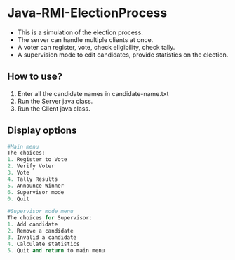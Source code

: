 # Java-RMI-ElectionProcess

- This is a simulation of the election process.
- The server can handle multiple clients at once.
- A voter can register, vote, check eligibility, check tally.
- A supervision mode to edit candidates, provide statistics on the election.

## How to use?

1. Enter all the candidate names in candidate-name.txt
2. Run the Server java class.
3. Run the Client java class.



## Display options

```python
#Main menu
The choices:       
1. Register to Vote
2. Verify Voter    
3. Vote
4. Tally Results   
5. Announce Winner 
6. Supervisor mode 
0. Quit

#Supervisor mode menu
The choices for Supervisor:
1. Add candidate
2. Remove a candidate
3. Invalid a candidate
4. Calculate statistics
5. Quit and return to main menu
```
